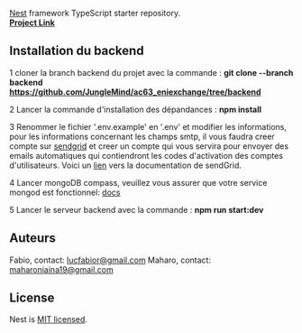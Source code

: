 [Nest](https://github.com/nestjs/nest) framework TypeScript starter repository. </br>
<a href="https://github.com/JungleMind/ac63_eniexchange/tree/backend"> <strong>Project Link</strong> </a>

## Installation du backend

  1 cloner la branch backend du projet avec la commande : 
    <strong> git clone --branch backend https://github.com/JungleMind/ac63_eniexchange/tree/backend</strong>

  2 Lancer la commande d'installation des dépandances : 
    <strong> npm install </strong>

  3 Renommer le fichier '.env.example' en '.env' et modifier les informations, pour les informations concernant les champs smtp, 
    il vous faudra creer compte sur <a href="https://sendgrid.com/">sendgrid</a> et creer un compte qui vous servira pour envoyer des emails automatiques qui contiendront les codes d'activation des comptes d'utilisateurs.
    Voici un <a href="https://docs.sendgrid.com/fr/for-developers/sending-email/api-getting-started">lien</a> vers la documentation de sendGrid.
  
  4 Lancer mongoDB compass, veuillez vous assurer que votre service mongod est fonctionnel: <a href="https://www.mongodb.com/docs/manual/tutorial/manage-mongodb-processes/">docs</a>

  5 Lancer le serveur backend avec la commande : 
    <strong> npm run start:dev </strong>

## Auteurs
  Fabio, contact: lucfabior@gmail.com
  Maharo, contact: maharoniaina19@gmail.com

## License
Nest is [MIT licensed](LICENSE).
